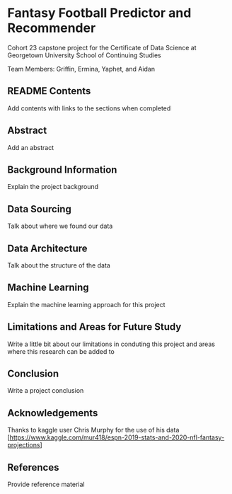 # Fantasy Football Predictor and Recommender

Cohort 23 capstone project for the Certificate of Data Science at Georgetown University School of Continuing Studies

Team Members: Griffin, Ermina, Yaphet, and Aidan

## README Contents

Add contents with links to the sections when completed

## Abstract

Add an abstract

## Background Information

Explain the project background

## Data Sourcing

Talk about where we found our data

## Data Architecture

Talk about the structure of the data

## Machine Learning

Explain the machine learning approach for this project

## Limitations and Areas for Future Study

Write a little bit about our limitations in conduting this project and areas where this research can be added to

## Conclusion
 
 Write a project conclusion
 
 ## Acknowledgements
 
Thanks to kaggle user Chris Murphy for the use of his data [https://www.kaggle.com/mur418/espn-2019-stats-and-2020-nfl-fantasy-projections]

## References

Provide reference material
